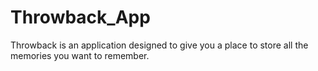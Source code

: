 # Throwback_App
 Throwback is an application designed to give you a place to store all the memories you want to remember.
